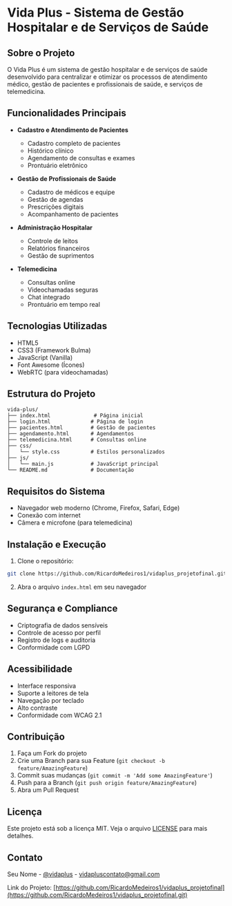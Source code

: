 # Vida Plus - Sistema de Gestão Hospitalar e de Serviços de Saúde

## Sobre o Projeto

O Vida Plus é um sistema de gestão hospitalar e de serviços de saúde desenvolvido para centralizar e otimizar os processos de atendimento médico, gestão de pacientes e profissionais de saúde, e serviços de telemedicina.

## Funcionalidades Principais

- **Cadastro e Atendimento de Pacientes**
  - Cadastro completo de pacientes
  - Histórico clínico
  - Agendamento de consultas e exames
  - Prontuário eletrônico

- **Gestão de Profissionais de Saúde**
  - Cadastro de médicos e equipe
  - Gestão de agendas
  - Prescrições digitais
  - Acompanhamento de pacientes

- **Administração Hospitalar**
  - Controle de leitos
  - Relatórios financeiros
  - Gestão de suprimentos

- **Telemedicina**
  - Consultas online
  - Videochamadas seguras
  - Chat integrado
  - Prontuário em tempo real

## Tecnologias Utilizadas

- HTML5
- CSS3 (Framework Bulma)
- JavaScript (Vanilla)
- Font Awesome (Ícones)
- WebRTC (para videochamadas)

## Estrutura do Projeto

```
vida-plus/
├── index.html              # Página inicial
├── login.html             # Página de login
├── pacientes.html         # Gestão de pacientes
├── agendamento.html       # Agendamentos
├── telemedicina.html      # Consultas online
├── css/
│   └── style.css          # Estilos personalizados
├── js/
│   └── main.js            # JavaScript principal
└── README.md              # Documentação
```

## Requisitos do Sistema

- Navegador web moderno (Chrome, Firefox, Safari, Edge)
- Conexão com internet
- Câmera e microfone (para telemedicina)

## Instalação e Execução

1. Clone o repositório:
```bash
git clone https://github.com/RicardoMedeiros1/vidaplus_projetofinal.git
```

2. Abra o arquivo `index.html` em seu navegador

## Segurança e Compliance

- Criptografia de dados sensíveis
- Controle de acesso por perfil
- Registro de logs e auditoria
- Conformidade com LGPD

## Acessibilidade

- Interface responsiva
- Suporte a leitores de tela
- Navegação por teclado
- Alto contraste
- Conformidade com WCAG 2.1

## Contribuição

1. Faça um Fork do projeto
2. Crie uma Branch para sua Feature (`git checkout -b feature/AmazingFeature`)
3. Commit suas mudanças (`git commit -m 'Add some AmazingFeature'`)
4. Push para a Branch (`git push origin feature/AmazingFeature`)
5. Abra um Pull Request

## Licença

Este projeto está sob a licença MIT. Veja o arquivo [LICENSE](LICENSE) para mais detalhes.

## Contato

Seu Nome - [@vidaplus](https://twitter.com/vidaplusoficial) - vidapluscontato@gmail.com

Link do Projeto: [https://github.com/RicardoMedeiros1/vidaplus_projetofinal](https://github.com/RicardoMedeiros1/vidaplus_projetofinal.git) 